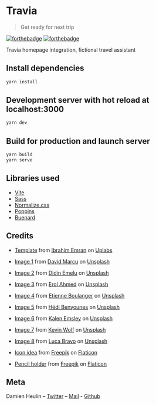 # Travia
> Get ready for next trip

[![forthebadge](https://forthebadge.com/images/badges/built-with-love.svg)](https://forthebadge.com) [![forthebadge](https://forthebadge.com/images/badges/made-with-javascript.svg)](https://forthebadge.com)

Travia homepage integration, fictional travel assistant

## Install dependencies

```sh
yarn install
```

## Development server with hot reload at localhost:3000

```sh
yarn dev
```

## Build for production and launch server

```sh
yarn build
yarn serve
```

## Libraries used

- [Vite](https://vitejs.dev/)
- [Sass](https://sass-lang.com/)
- [Normalize.css](https://necolas.github.io/normalize.css/)
- [Poppins](https://github.com/google/fonts/tree/master/ofl/poppins)
- [Buenard](https://github.com/google/fonts/tree/master/ofl/buenard)

## Credits

- [Template](./assets/docs/attachment.jpg) from [Ibrahim Emran](https://www.uplabs.com/ibrahimemran987) on [Uplabs](https://www.uplabs.com/)

- [Image 1](./assets/images/david-marcu-78A265wPiO4-unsplash.jpg) from [David Marcu](https://unsplash.com/@davidmarcu?utm_source=unsplash&utm_medium=referral&utm_content=creditCopyText) on [Unsplash](https://unsplash.com/@davidmarcu?utm_source=unsplash&utm_medium=referral&utm_content=creditCopyText)
- [Image 2](./assets/images/didin-emelu-8--kuxbxuKU-unsplash.jpg) from [Didin Emelu](https://unsplash.com/@didin_emelu?utm_source=unsplash&utm_medium=referral&utm_content=creditCopyText) on [Unsplash](https://unsplash.com/@didin_emelu?utm_source=unsplash&utm_medium=referral&utm_content=creditCopyText)
- [Image 3](./assets/images/erol-ahmed-d3pTF3r_hwY-unsplash.jpg) from [Erol Ahmed](https://unsplash.com/@erol?utm_source=unsplash&utm_medium=referral&utm_content=creditCopyText) on [Unsplash](https://unsplash.com/@erol?utm_source=unsplash&utm_medium=referral&utm_content=creditCopyText)
- [Image 4](./assets/images/etienne-boulanger-C5yfbvMWxC8-unsplash.jpg) from [Etienne Boulanger](https://unsplash.com/@etienneblg?utm_source=unsplash&utm_medium=referral&utm_content=creditCopyText) on [Unsplash](https://unsplash.com/@etienneblg?utm_source=unsplash&utm_medium=referral&utm_content=creditCopyText)
- [Image 5](./assets/images/hedi-benyounes-yo6EVHz7oWw-unsplash.jpg) from [Hédi Benyounes](https://unsplash.com/@graphik_h?utm_source=unsplash&utm_medium=referral&utm_content=creditCopyText) on [Unsplash](https://unsplash.com/@graphik_h?utm_source=unsplash&utm_medium=referral&utm_content=creditCopyText)
- [Image 6](./assets/images/kalen-emsley-Bkci_8qcdvQ-unsplash.jpg) from [Kalen Emsley](https://unsplash.com/@kalenemsley?utm_source=unsplash&utm_medium=referral&utm_content=creditCopyText) on [Unsplash](https://unsplash.com/@kalenemsley?utm_source=unsplash&utm_medium=referral&utm_content=creditCopyText)
- [Image 7](./assets/images/kevin-wolf-IfTKequW2Mk-unsplash.jpg) from [Kevin Wolf](https://unsplash.com/@kevinwolf?utm_source=unsplash&utm_medium=referral&utm_content=creditCopyText) on [Unsplash](https://unsplash.com/@kevinwolf?utm_source=unsplash&utm_medium=referral&utm_content=creditCopyText)
- [Image 8](./assets/images/luca-bravo-ESkw2ayO2As-unsplash.jpg) from [Luca Bravo](https://unsplash.com/@lucabravo?utm_source=unsplash&utm_medium=referral&utm_content=creditCopyText) on [Unsplash](https://unsplash.com/@lucabravo?utm_source=unsplash&utm_medium=referral&utm_content=creditCopyText)

- [Icon idea](./assets/icons/idea.svg) from [Freepik](https://www.freepik.com) on [Flaticon](https://www.flaticon.com/)
- [Pencil holder](./assets/icons/idea.svg) from [Freepik](https://www.freepik.com) on [Flaticon](https://www.flaticon.com/)

## Meta

Damien Heulin – [Twitter](https://twitter.com/damien_hl) – [Mail](mailto:damienheulin87@gmail.com) - [Github](https://github.com/damien-hl)